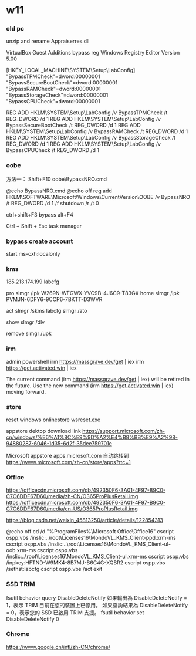 # w11
### old pc
unzip and rename Appraiserres.dll

VirtualBox Guest Additions bypass reg
Windows Registry Editor Version 5.00

[HKEY_LOCAL_MACHINE\SYSTEM\Setup\LabConfig]
"BypassTPMCheck"=dword:00000001
"BypassSecureBootCheck"=dword:00000001
"BypassRAMCheck"=dword:00000001
"BypassStorageCheck"=dword:00000001
"BypassCPUCheck"=dword:00000001

REG ADD HKLM\SYSTEM\Setup\LabConfig /v BypassTPMCheck /t REG_DWORD /d 1
REG ADD HKLM\SYSTEM\Setup\LabConfig /v BypassSecureBootCheck /t REG_DWORD /d 1
REG ADD HKLM\SYSTEM\Setup\LabConfig /v BypassRAMCheck /t REG_DWORD /d 1
REG ADD HKLM\SYSTEM\Setup\LabConfig /v BypassStorageCheck /t REG_DWORD /d 1
REG ADD HKLM\SYSTEM\Setup\LabConfig /v BypassCPUCheck /t REG_DWORD /d 1


### oobe
方法一：
Shift+F10
oobe\BypassNRO.cmd

@echo BypassNRO.cmd
@echo off
reg add HKLM\SOFTWARE\Microsoft\Windows\CurrentVersion\OOBE /v BypassNRO /t REG_DWORD /d 1 /f
shutdown /r /t 0

ctrl+shift+F3 bypass
alt+F4

Ctrl + Shift + Esc task manager

### bypass create account

start ms-cxh:localonly

### kms

185.213.174.199	labcfg

pro
slmgr /ipk W269N-WFGWX-YVC9B-4J6C9-T83GX
home
slmgr /ipk PVMJN-6DFY6-9CCP6-7BKTT-D3WVR

act
slmgr /skms labcfg
slmgr /ato

show
slmgr /dlv

remove
slmgr /upk

### irm
admin powershell
irm https://massgrave.dev/get | iex 
irm https://get.activated.win | iex

The current command (irm https://massgrave.dev/get | iex) will be retired in the future.
Use the new command (irm https://get.activated.win | iex) moving forward.

### store
reset windows onlinestore wsreset.exe

appstore dektop download link 
https://support.microsoft.com/zh-cn/windows/%E6%A1%8C%E9%9D%A2%E4%B8%BB%E9%A2%98-94880287-6046-1d35-6d2f-35dee759701e

Microsoft appstore 
apps.microsoft.com
自动跳转到
https://www.microsoft.com/zh-cn/store/apps?rtc=1

### Office

https://officecdn.microsoft.com/db/492350F6-3A01-4F97-B9C0-C7C6DDF67D60/media/zh-CN/O365ProPlusRetail.img
https://officecdn.microsoft.com/db/492350F6-3A01-4F97-B9C0-C7C6DDF67D60/media/en-US/O365ProPlusRetail.img

https://blog.csdn.net/weixin_45813250/article/details/122854313

@echo off
cd /d "%ProgramFiles%\Microsoft Office\Office16"
cscript ospp.vbs /inslic:..\root\Licenses16\MondoVL_KMS_Client-ppd.xrm-ms
cscript ospp.vbs /inslic:..\root\Licenses16\MondoVL_KMS_Client-ul-oob.xrm-ms
cscript ospp.vbs /inslic:..\root\Licenses16\MondoVL_KMS_Client-ul.xrm-ms
cscript ospp.vbs /inpkey:HFTND-W9MK4-8B7MJ-B6C4G-XQBR2
cscript ospp.vbs /sethst:labcfg
cscript ospp.vbs /act
exit

### SSD TRIM
fsutil behavior query DisableDeleteNotify
如果輸出為 DisableDeleteNotify = 1，表示 TRIM 目前在您的裝置上已停用。
如果查詢結果為 DisableDeleteNotify = 0，表示您的 SSD 已啟用 TRIM 支援。
fsutil behavior set DisableDeleteNotify 0

### Chrome
https://www.google.cn/intl/zh-CN/chrome/
